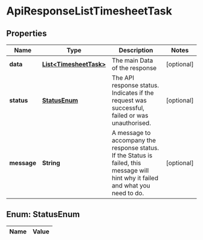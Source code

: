 

# ApiResponseListTimesheetTask

## Properties

Name | Type | Description | Notes
------------ | ------------- | ------------- | -------------
**data** | [**List&lt;TimesheetTask&gt;**](TimesheetTask.md) | The main Data of the response |  [optional]
**status** | [**StatusEnum**](#StatusEnum) | The API response status. Indicates if the request was successful, failed or was unauthorised. |  [optional]
**message** | **String** | A message to accompany the response status.  If the Status is failed, this message will hint why it failed and what you need to do. |  [optional]


## Enum: StatusEnum

Name | Value
---- | -----




